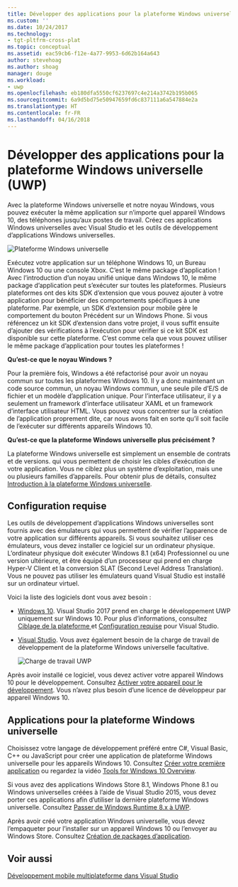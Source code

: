 ```yaml
---
title: Développer des applications pour la plateforme Windows universelle (UWP) | Microsoft Docs
ms.custom: ''
ms.date: 10/24/2017
ms.technology:
- tgt-pltfrm-cross-plat
ms.topic: conceptual
ms.assetid: eac59cb6-f12e-4a77-9953-6d62b164a643
author: stevehoag
ms.author: shoag
manager: douge
ms.workload:
- uwp
ms.openlocfilehash: eb180dfa5550cf6237697c4e214a3742b195b065
ms.sourcegitcommit: 6a9d5bd75e50947659fd6c837111a6a547884e2a
ms.translationtype: HT
ms.contentlocale: fr-FR
ms.lasthandoff: 04/16/2018
---
```

# <a name="develop-apps-for-the-universal-windows-platform-uwp"></a>Développer des applications pour la plateforme Windows universelle (UWP)
Avec la plateforme Windows universelle et notre noyau Windows, vous pouvez exécuter la même application sur n’importe quel appareil Windows 10, des téléphones jusqu’aux postes de travail. Créez ces applications Windows universelles avec Visual Studio et les outils de développement d’applications Windows universelles.  
  
 ![Plateforme Windows universelle](../cross-platform/media/uwp_coreextensions.png "UWP_CoreExtensions")  
  
 Exécutez votre application sur un téléphone Windows 10, un Bureau Windows 10 ou une console Xbox. C’est le même package d’application ! Avec l’introduction d’un noyau unifié unique dans Windows 10, le même package d’application peut s’exécuter sur toutes les plateformes. Plusieurs plateformes ont des kits SDK d’extension que vous pouvez ajouter à votre application pour bénéficier des comportements spécifiques à une plateforme. Par exemple, un SDK d’extension pour mobile gère le comportement du bouton Précédent sur un Windows Phone. Si vous référencez un kit SDK d’extension dans votre projet, il vous suffit ensuite d’ajouter des vérifications à l’exécution pour vérifier si ce kit SDK est disponible sur cette plateforme. C’est comme cela que vous pouvez utiliser le même package d’application pour toutes les plateformes !  
  
 **Qu’est-ce que le noyau Windows ?**  
  
 Pour la première fois, Windows a été refactorisé pour avoir un noyau commun sur toutes les plateformes Windows 10. Il y a donc maintenant un code source commun, un noyau Windows commun, une seule pile d’E/S de fichier et un modèle d’application unique. Pour l’interface utilisateur, il y a seulement un framework d’interface utilisateur XAML et un framework d’interface utilisateur HTML. Vous pouvez vous concentrer sur la création de l’application proprement dite, car nous avons fait en sorte qu’il soit facile de l’exécuter sur différents appareils Windows 10.  
  
 **Qu’est-ce que la plateforme Windows universelle plus précisément ?**  
  
La plateforme Windows universelle est simplement un ensemble de contrats et de versions. qui vous permettent de choisir les cibles d’exécution de votre application. Vous ne ciblez plus un système d’exploitation, mais une ou plusieurs familles d’appareils. Pour obtenir plus de détails, consultez [Introduction à la plateforme Windows universelle](/windows/uwp/get-started/universal-application-platform-guide).  
  
## <a name="requirements"></a>Configuration requise  
 Les outils de développement d’applications Windows universelles sont fournis avec des émulateurs qui vous permettent de vérifier l’apparence de votre application sur différents appareils. Si vous souhaitez utiliser ces émulateurs, vous devez installer ce logiciel sur un ordinateur physique. L’ordinateur physique doit exécuter Windows 8.1 (x64) Professionnel ou une version ultérieure, et être équipé d’un processeur qui prend en charge Hyper-V Client et la conversion SLAT (Second Level Address Translation). Vous ne pouvez pas utiliser les émulateurs quand Visual Studio est installé sur un ordinateur virtuel.  
  
 Voici la liste des logiciels dont vous avez besoin :  
  
-   [Windows 10](http://windows.microsoft.com/windows/downloads). Visual Studio 2017 prend en charge le développement UWP uniquement sur Windows 10. Pour plus d’informations, consultez [Ciblage de la plateforme ](https://www.visualstudio.com/productinfo/vs2017-compatibility-vs) et [Configuration requise](https://www.visualstudio.com/en-us/productinfo/vs2017-system-requirements-vs) pour Visual Studio.   
  
-   [Visual Studio](https://www.visualstudio.com/downloads/). Vous avez également besoin de la charge de travail de développement de la plateforme Windows universelle facultative.  

     ![Charge de travail UWP](media/uwp_workload.png)
  
Après avoir installé ce logiciel, vous devez activer votre appareil Windows 10 pour le développement. Consultez [Activer votre appareil pour le développement](/windows/uwp/get-started/enable-your-device-for-development). Vous n’avez plus besoin d’une licence de développeur par appareil Windows 10.  
    
## <a name="universal-windows-apps"></a>Applications pour la plateforme Windows universelle  
Choisissez votre langage de développement préféré entre C#, Visual Basic, C++ ou JavaScript pour créer une application de plateforme Windows universelle pour les appareils Windows 10. Consultez [Créer votre première application](/windows/uwp/get-started/your-first-app) ou regardez la vidéo [Tools for Windows 10 Overview](http://channel9.msdn.com/Series/ConnectOn-Demand/229).
  
Si vous avez des applications Windows Store 8.1, Windows Phone 8.1 ou Windows universelles créées à l’aide de Visual Studio 2015, vous devez porter ces applications afin d’utiliser la dernière plateforme Windows universelle. Consultez [Passer de Windows Runtime 8.x à UWP](/windows/uwp/porting/w8x-to-uwp-root).
  
Après avoir créé votre application Windows universelle, vous devez l’empaqueter pour l’installer sur un appareil Windows 10 ou l’envoyer au Windows Store. Consultez [Création de packages d’application](/windows/uwp/packaging/index).

## <a name="see-also"></a>Voir aussi
[Développement mobile multiplateforme dans Visual Studio](../cross-platform/cross-platform-mobile-development-in-visual-studio.md)  
